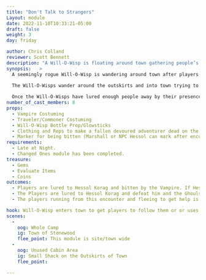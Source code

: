 ```yaml
---
title: "Don't Talk to Strangers"
Layout: module
date: 2022-11-10T10:33:21-05:00
draft: false
weight: 3
day: friday

author: Chris Colland
reviewer: Scott Bennett
description: "A Will-O-Wisp is floating around town gathering people’s attention to take them on a journey they will not soon forget…"
synopsis:   >
  A seemingly rogue Will-O-Wisp is wandering around town after players start settling in for the night after dealing with The Changed Ones. This Will-O-Wisp has an agenda unlike most Will-O-Wisps floating around the lands at night. The Will-O-Wisp has a magical tree it calls home with its fellow Wisps, but Hessol Korag the Vampire has threatened to destroy this tree with a Cold Iron Axe if the Wisps do not do its bidding. 
  
  The Will-O-Wisps wander around the outskirts and into town trying to gather as many people as possible to lure to Hessol Korag’s blood feast. The self-proclaimed Vampire Prince Hessol has been working on replenishing his feeding stock and with a huge disruption in town with fresh blood he plans to do just that!  

  Once the Will-O-Wisps have lured enough people away by their presence or by Arcane Charming them and commanding them to “Follow Me” the Wisps will return to Hessol with his newly converted Ghouls to feast upon them after a fresh bite. Hessol and the 5 Ghouls are waiting in an ambush near unused cabins down the other side of town for the new arrivals to the blood feast. 
number_of_cast_members: 8
props: 
  - Vampire Costuming
  - Traveler/Commoner Costuming
  - Will-O-Wisp Bottle Prop/Glowsticks
  - Clothing and Reps to make a fallen devoured adventurer dead on the ground
  - Marker for being bitten (Marshall or NPC Hessol can mark after encounter is over)
requirements:
  - Late at Night.
  - Changed Ones module has been completed.
treasure: 
  - Gems
  - Evaluate Items
  - Coins
outcomes: 
  - Players are lured to Hessol Korag and bitten by the Vampire. If Hessol marks at least 3 people, he will retreat into the night and will return next event. 
  - The Players are lured to Hessol Korag and defeat him and the Ghouls. 
  - The players running from this encounter and fleeing to get help is completely valid.

hook: Will-O-Wisp enters town to get players to follow them or or uses Arcane Charm and commands Follow me.
scenes: 
  - 
    oog: Whole Camp
    ig: Town of Stonewood
    flee_point: This module is site/town wide
  - 
    oog: Unused Cabin Area
    ig: Small Shack on the Outskirts of Town
    flee_point: 

---
```


